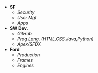 * __SF__
  * _Security_
  * _User Mgt_
  * _Apps_
* __SW Dev.__
  * _GitHub_
  * _Prog Lang. (HTML,CSS.Java,Python)_
  * _Apex/SFDX_
* __Ford__
  * _Production_
  * _Frames_
  * _Engines_
